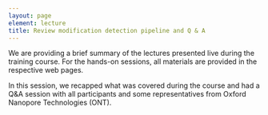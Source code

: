 ```yaml
---
layout: page
element: lecture
title: Review modification detection pipeline and Q & A
---
```


We are providing a brief summary of the lectures presented live during the training course.
For the hands-on sessions, all materials are provided in the respective web pages.

In this session, we recapped what was covered during the course and had a Q&A session
with all participants and some representatives from Oxford Nanopore Technologies (ONT).